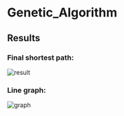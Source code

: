 # Genetic_Algorithm

## Results
### Final shortest path:
![result](https://user-images.githubusercontent.com/44844566/194936511-c33ac450-f68c-446e-85c3-027944c6a862.gif)
### Line graph:
![graph](https://user-images.githubusercontent.com/44844566/194936476-f954aada-0f30-40ab-be00-d6c66f50de18.PNG)
